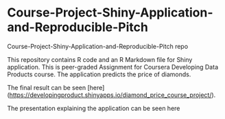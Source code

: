 # Course-Project-Shiny-Application-and-Reproducible-Pitch
Course-Project-Shiny-Application-and-Reproducible-Pitch repo

This repository contains R code and an R Markdown file for Shiny application. This is peer-graded Assignment for Coursera Developing Data Products course. The application predicts the price of diamonds.

The final result can be seen [here] (https://developingproduct.shinyapps.io/diamond_price_course_project/).

The presentation explaining the application can be seen here
